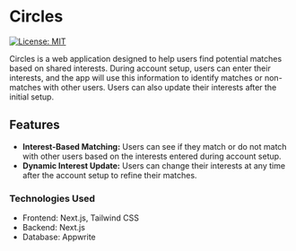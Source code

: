 # Circles

[![License: MIT](https://img.shields.io/badge/License-MIT-yellow.svg)](https://opensource.org/licenses/MIT)

Circles is a web application designed to help users find potential matches based on shared interests. During account setup, users can enter their interests, and the app will use this information to identify matches or non-matches with other users. Users can also update their interests after the initial setup.

## Features

- **Interest-Based Matching:** Users can see if they match or do not match with other users based on the interests entered during account setup.
- **Dynamic Interest Update:** Users can change their interests at any time after the account setup to refine their matches.


### Technologies Used

- Frontend: Next.js, Tailwind CSS
- Backend: Next.js
- Database: Appwrite
